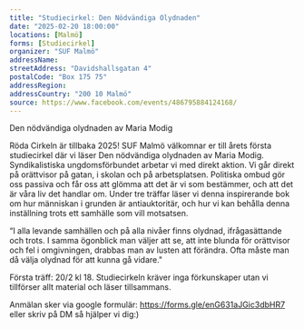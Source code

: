 ```yaml
---
title: "Studiecirkel: Den Nödvändiga Olydnaden"
date: "2025-02-20 18:00:00"
locations: [Malmö]
forms: [Studiecirkel]
organizer: "SUF Malmö"
addressName: 
streetAddress: "Davidshallsgatan 4"
postalCode: "Box 175 75"
addressRegion:
addressCountry: "200 10 Malmö"
source: https://www.facebook.com/events/486795884124168/
---
```

Den nödvändiga olydnaden av Maria Modig

Röda Cirkeln är tillbaka 2025! SUF Malmö välkomnar er till årets första studiecirkel där vi läser Den nödvändiga olydnaden av Maria Modig. Syndikalistiska ungdomsförbundet arbetar vi med direkt aktion. Vi går direkt på orättvisor på gatan, i skolan och på arbetsplatsen. Politiska ombud gör oss passiva och får oss att glömma att det är vi som bestämmer, och att det är våra liv det handlar om. Under tre träffar läser vi denna inspirerande bok om hur människan i grunden är antiauktoritär, och hur vi kan behålla denna inställning trots ett samhälle som vill motsatsen. 

“I alla levande samhällen och på alla nivåer finns olydnad, ifrågasättande och trots. I samma ögonblick man väljer att se, att inte blunda för orättvisor och fel i omgivningen, drabbas man av lusten att förändra. Ofta måste man då välja olydnad för att kunna gå vidare." 

Första träff: 20/2 kl 18. Studiecirkeln kräver inga förkunskaper utan vi tillförser allt material och läser tillsammans.

Anmälan sker via google formulär: https://forms.gle/enG631aJGic3dbHR7 eller skriv på DM så hjälper vi dig:)


